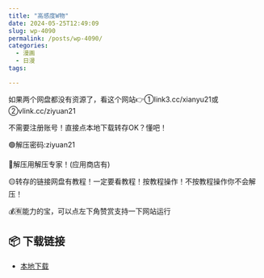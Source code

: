 ```yaml
---
title: "高感度W物"
date: 2024-05-25T12:49:09
slug: wp-4090
permalink: /posts/wp-4090/
categories:
  - 漫画
  - 日漫
tags:

---
```


如果两个网盘都没有资源了，看这个网站👉①link3.cc/xianyu21或②vlink.cc/ziyuan21

不需要注册账号！直接点本地下载转存OK？懂吧！

🟢解压密码:ziyuan21

🔵解压用解压专家！(应用商店有)

🟡转存的链接网盘有教程！一定要看教程！按教程操作！不按教程操作你不会解压！

💰🈶能力的宝，可以点左下角赞赏支持一下网站运行

## 📦 下载链接
- [本地下载](https://blziyuan21.com/pay-download/4090?key=754e19f125&down_id=0)

